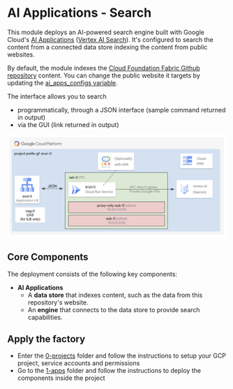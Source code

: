 # AI Applications - Search

This module deploys an AI-powered search engine built with Google Cloud's [AI Applications](https://cloud.google.com/generative-ai-app-builder/docs/introduction) ([Vertex AI Search](https://cloud.google.com/generative-ai-app-builder/docs/create-datastore-ingest)). It's configured to search the content from a connected data store indexing the content from public websites.

By default, the module indexes the [Cloud Foundation Fabric Github repository](https://github.com/GoogleCloudPlatform/cloud-foundation-fabric) content. You can change the public website it targets by updating the [ai_apps_configs variable](./1-apps/variables.tf).

The interface allows you to search

- programmatically, through a JSON interface (sample command returned in output)
- via the GUI (link returned in output)

![Architecture Diagram](./diagram.png)

## Core Components

The deployment consists of the following key components:

- **AI Applications**
  - A **data store** that indexes content, such as the data from this repository's website.
  - An **engine** that connects to the data store to provide search capabilities.

## Apply the factory

- Enter the [0-projects](0-projects/README.md) folder and follow the instructions to setup your GCP project, service accounts and permissions
- Go to the [1-apps](1-apps/README.md) folder and follow the instructions to deploy the components inside the project
